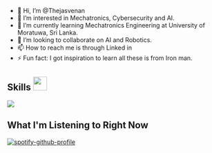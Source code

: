 - 👋 Hi, I’m @Thejasvenan
- 👀 I’m interested in Mechatronics, Cybersecurity and AI.
- 🌱 I’m currently learning Mechatronics Engineering at University of Moratuwa, Sri Lanka.
- 💞️ I’m looking to collaborate on AI and Robotics.
- 📫 How to reach me is through Linked in
- ⚡ Fun fact: I got inspiration to learn all these is from Iron man. 

<h2> Skills <img src = "https://media2.giphy.com/media/QssGEmpkyEOhBCb7e1/giphy.gif?cid=ecf05e47a0n3gi1bfqntqmob8g9aid1oyj2wr3ds3mg700bl&rid=giphy.gif" width = 32px> </h2>
<a href= https://github.com/Thejasvenan?tab=repositories&q=&type=&language=discord&sort= > <img src ='https://skillicons.dev/icons?i=arduino,raspberrypi,autocad,py,cpp,html,css,js,nodejs,react,mysql'> </a>


<h2> What I'm Listening to Right Now </h2>

[![spotify-github-profile](https://spotify-github-profile.kittinanx.com/api/view?uid=2o5w7xnskl2mc0vk70vc2x1ou&cover_image=true&theme=default&show_offline=false&background_color=121212&interchange=false&bar_color=53b14f&bar_color_cover=true)](https://github.com/kittinan/spotify-github-profile)
<!---
Thejasvenan/Thejasvenan is a ✨ special ✨ repository because its `README.md` (this file) appears on your GitHub profile.
You can click the Preview link to take a look at your changes.
--->
